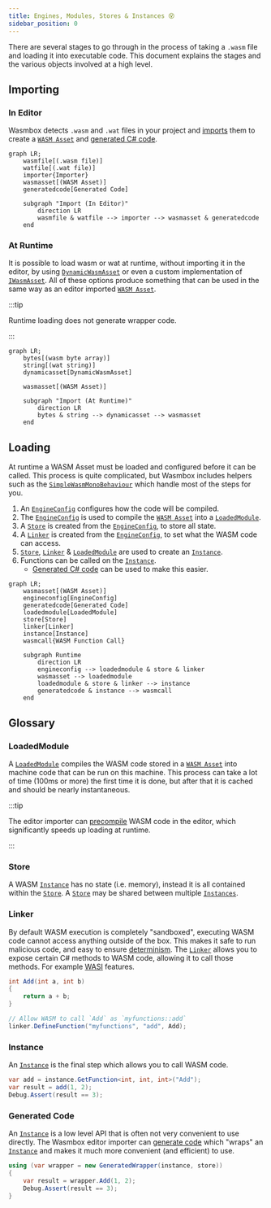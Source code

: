 ```yaml
---
title: Engines, Modules, Stores & Instances 😵
sidebar_position: 0
---
```


There are several stages to go through in the process of taking a `.wasm` file and loading it into executable code. This document explains the stages and the various objects involved at a high level.

## Importing

### In Editor

Wasmbox detects `.wasm` and `.wat` files in your project and [imports](../reference/editor/import.md) them to create a [`WASM Asset`](../reference/code/wasmasset.md) and [generated C# code](../reference/code/codegeneration.md).

```mermaid
graph LR;
    wasmfile[(.wasm file)]
    watfile[(.wat file)]
    importer{Importer}
    wasmasset[(WASM Asset)]
    generatedcode[Generated Code]

    subgraph "Import (In Editor)"
        direction LR
        wasmfile & watfile --> importer --> wasmasset & generatedcode
    end
```

### At Runtime

It is possible to load wasm or wat at runtime, without importing it in the editor, by using [`DynamicWasmAsset`](../reference/code/dynamicwasmasset.md) or even a custom implementation of [`IWasmAsset`](../reference/code/iwasmasset.md). All of these options produce something that can be used in the same way as an editor imported [`WASM Asset`](../reference/code/wasmasset.md).

:::tip

Runtime loading does not generate wrapper code.

:::

```mermaid
graph LR;
    bytes[(wasm byte array)]
    string[(wat string)]
    dynamicasset[DynamicWasmAsset]

    wasmasset[(WASM Asset)]

    subgraph "Import (At Runtime)"
        direction LR
        bytes & string --> dynamicasset --> wasmasset
    end
```

## Loading

At runtime a WASM Asset must be loaded and configured before it can be called. This process is quite complicated, but Wasmbox includes helpers such as the [`SimpleWasmMonoBehaviour`](../reference/code/simplewasmmonobehaviour.md) which handle most of the steps for you.

1. An [`EngineConfig`](../reference/code/engineconfig.md) configures how the code will be compiled.
2. The [`EngineConfig`](../reference/code/engineconfig.md) is used to compile the [`WASM Asset`](../reference/code/wasmasset.md) into a [`LoadedModule`](../reference/code/loadedmodule.md).
3. A [`Store`](../reference/code/wasmtime/store.md) is created from the [`EngineConfig`](../reference/code/engineconfig.md), to store all state.
4. A [`Linker`](../reference/code/wasmtime/linker.md) is created from the [`EngineConfig`](../reference/code/engineconfig.md), to set what the WASM code can access.
5. [`Store`](../reference/code/wasmtime/store.md), [`Linker`](../reference/code/wasmtime/linker.md) & [`LoadedModule`](../reference/code/loadedmodule.md) are used to create an [`Instance`](../reference/code/wasmtime/instance.md).
6. Functions can be called on the [`Instance`](../reference/code/wasmtime/instance.md).
    - [Generated C# code](../reference/code/codegeneration.md) can be used to make this easier.

```mermaid
graph LR;
    wasmasset[(WASM Asset)]
    engineconfig[EngineConfig]
    generatedcode[Generated Code]
    loadedmodule[LoadedModule]
    store[Store]
    linker[Linker]
    instance[Instance]
    wasmcall{WASM Function Call}

    subgraph Runtime
        direction LR
        engineconfig --> loadedmodule & store & linker
        wasmasset --> loadedmodule
        loadedmodule & store & linker --> instance
        generatedcode & instance --> wasmcall
    end
```

## Glossary

### LoadedModule

A [`LoadedModule`](../reference/code/loadedmodule.md) compiles the WASM code stored in a [`WASM Asset`](../reference/code/wasmasset.md) into machine code that can be run on this machine. This process can take a lot of time (100ms or more) the first time it is done, but after that it is cached and should be nearly instantaneous.

:::tip

The editor importer can [precompile](../reference/editor/import.md#5-compilation) WASM code in the editor, which significantly speeds up loading at runtime.

:::

### Store

A WASM [`Instance`](../reference/code/wasmtime/instance.md) has no state (i.e. memory), instead it is all contained within the [`Store`](../reference/code/wasmtime/store.md). A [`Store`](../reference/code/wasmtime/store.md) may be shared between multiple [`Instances`](../reference/code/wasmtime/instance.md).

### Linker

By default WASM execution is completely "sandboxed", executing WASM code cannot access anything outside of the box. This makes it safe to run malicious code, and easy to ensure [determinism](../advanced/determinism.md). The [`Linker`](../reference/code/wasmtime/linker.md) allows you to expose certain C# methods to WASM code, allowing it to call those methods. For example [WASI](/docs/basics/wasi/index.md) features.

```csharp
int Add(int a, int b)
{
    return a + b;
}

// Allow WASM to call `Add` as `myfunctions::add`
linker.DefineFunction("myfunctions", "add", Add);
```

### Instance

An [`Instance`](../reference/code/wasmtime/instance.md) is the final step which allows you to call WASM code.

```csharp
var add = instance.GetFunction<int, int, int>("Add");
var result = add(1, 2);
Debug.Assert(result == 3);
```

### Generated Code

An [`Instance`](../reference/code/wasmtime/instance.md) is a low level API that is often not very convenient to use directly. The Wasmbox editor importer can [generate code](../reference/editor/import.md#7-code-generation) which "wraps" an [`Instance`](../reference/code/wasmtime/instance.md) and makes it much more convenient (and efficient) to use.

```csharp
using (var wrapper = new GeneratedWrapper(instance, store))
{
    var result = wrapper.Add(1, 2);
    Debug.Assert(result == 3);
}
```